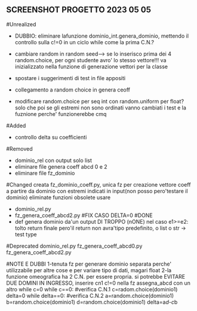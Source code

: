 ## SCREENSHOT PROGETTO 2023 05 05

#Unrealized
- DUBBIO: eliminare lafunzione dominio_int.genera_dominio, mettendo il controllo sulla c!=0 in un ciclo while come la prima C.N.?
- cambiare random in random seed--> se lo inserisco prima dei 4 random.choice, per ogni studente avro' lo stesso vettore!!!
	va inizializzato nella funzione di generazione vettori per la classe
- spostare i suggerimenti di test in file appositi
- collegamento a random choice in genera ceoff

- modificare random.choice per seq int con random.uniform per float? solo che poi se gli estremi 
	non sono ordinati vanno cambiati i test e la fuznione perche' funzionerebbe cmq



#Added
- controllo delta su coefficienti

#Removed
- dominio_rel con output solo list
- eliminare file genera coeff abcd 0 e 2
- eliminare file fz_dominio

#Changed
creata fz_dominio_coeff.py, unica fz per creazione vettore coeff a partire da dominio con estremi indicati in input(non posso pero'testare il dominio)
eliminate funzioni obsolete
usare 
- dominio_rel.py
- fz_genera_coeff_abcd2.py #FIX CASO DELTA=0 #DONE
- def genera dominio da'un output DI TROPPO (nONE) nel caso e1>=e2: tolto return 
finale pero'il return non avra'tipo predefinito, o list o str -> test type

#Deprecated
dominio_rel.py
fz_genera_coeff_abcd0.py
fz_genera_coeff_abcd2.py

#NOTE E DUBBI
1-tenuta fz per generare dominio separata perche' utilizzabile per altre cose e per variare tipo di dati, magari float
2-la funzione omeografica ha 2 C.N. per essere propria. si potrebbe EVITARE DUE DOMINI IN INGRESSO, inserire cn1 c!=0 
 nella fz assegna_abcd con un altro while
	c=0
	while c==0:			#verifica C.N.1
		c=radom.choice(dominio1)
	delta=0
   	while delta==0:                 #verifica C.N.2
        	a=random.choice(dominio1)        
        	b=random.choice(dominio1)
        	d=random.choice(dominio1)
        	delta=a*d-c*b

